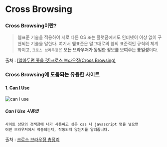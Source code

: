 # Cross Browsing

### Cross Browsing이란?

> 웹표준 기술을 적용하여 서로 다른 OS 또는 플랫폼에서도 인터넷이 이상 없이 구현되는 기술을 말한다. 여기서 윂표준은 말그대로의 웹의 표준적인 규칙의 체계화이고, `크로스 브라우징`은 **모든 브라우저가 동일한 정보를 보여주는 통일성**이다.

출처 : [[알아두면 좋을 것]크로스 브라우징(Cross Browsing)](https://m.blog.naver.com/PostView.nhn?blogId=dahamee&logNo=220497784090&proxyReferer=https%3A%2F%2Fwww.google.com%2F)

### Cross Browsing에 도움되는 유용한 사이트

###

#### 1. [Can I Use](https://caniuse.com/)

![can i use](https://hackya.com/wp-content/uploads/sites/2/2016/07/can_i_use.jpg)

##### Can I Use 사용법

```
사이트 상단의 검색창에 내가 사용하고 싶은 css 나 javascript 명을 넣으면 
어떤 브라우져에서 작동되는지, 작동되지 않는지를 알려줍니다.
```

출처 : [크로스 브라우징 총정리](https://hackya.com/kr/%ED%81%AC%EB%A1%9C%EC%8A%A4-%EB%B8%8C%EB%9D%BC%EC%9A%B0%EC%A7%95-%EC%B4%9D%EC%A0%95%EB%A6%AC/)